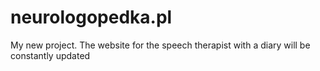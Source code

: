 # neurologopedka.pl

My new project.
The website for the speech therapist with a diary will be constantly updated
